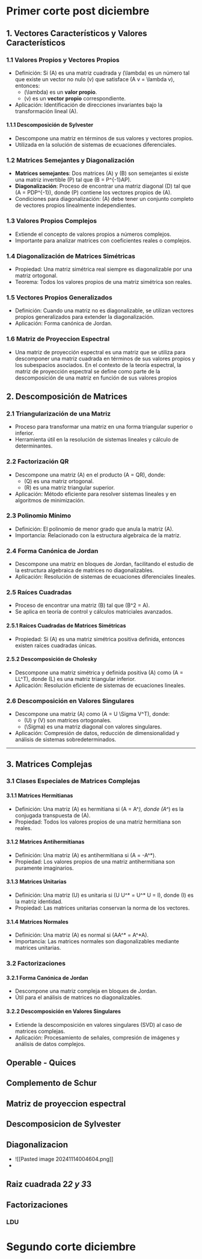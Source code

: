 # Primer corte post diciembre
## 1. Vectores Característicos y Valores Característicos
### 1.1 Valores Propios y Vectores Propios
- Definición: Si \(A\) es una matriz cuadrada y \(\lambda\) es un número tal que existe un vector no nulo \(v\) que satisface \(A v = \lambda v\), entonces:
  - \(\lambda\) es un **valor propio**.
  - \(v\) es un **vector propio** correspondiente.
- Aplicación: Identificación de direcciones invariantes bajo la transformación lineal \(A\).

#### 1.1.1 Descomposición de Sylvester
- Descompone una matriz en términos de sus valores y vectores propios.
- Utilizada en la solución de sistemas de ecuaciones diferenciales.

### 1.2 Matrices Semejantes y Diagonalización
- **Matrices semejantes**: Dos matrices \(A\) y \(B\) son semejantes si existe una matriz invertible \(P\) tal que \(B = P^{-1}AP\).
- **Diagonalización**: Proceso de encontrar una matriz diagonal \(D\) tal que \(A = PDP^{-1}\), donde \(P\) contiene los vectores propios de \(A\).
- Condiciones para diagonalización: \(A\) debe tener un conjunto completo de vectores propios linealmente independientes.

### 1.3 Valores Propios Complejos
- Extiende el concepto de valores propios a números complejos.
- Importante para analizar matrices con coeficientes reales o complejos.

### 1.4 Diagonalización de Matrices Simétricas
- Propiedad: Una matriz simétrica real siempre es diagonalizable por una matriz ortogonal.
- Teorema: Todos los valores propios de una matriz simétrica son reales.

### 1.5 Vectores Propios Generalizados
- Definición: Cuando una matriz no es diagonalizable, se utilizan vectores propios generalizados para extender la diagonalización.
- Aplicación: Forma canónica de Jordan.

### 1.6 Matriz de Proyeccion Espectral
- Una matriz de proyección espectral es una matriz que se utiliza para descomponer una matriz cuadrada en términos de sus valores propios y los subespacios asociados. En el contexto de la teoría espectral, la matriz de proyección espectral se define como parte de la descomposición de una matriz en función de sus valores propios

## 2. Descomposición de Matrices
### 2.1 Triangularización de una Matriz
- Proceso para transformar una matriz en una forma triangular superior o inferior.
- Herramienta útil en la resolución de sistemas lineales y cálculo de determinantes.

### 2.2 Factorización QR
- Descompone una matriz \(A\) en el producto \(A = QR\), donde:
  - \(Q\) es una matriz ortogonal.
  - \(R\) es una matriz triangular superior.
- Aplicación: Método eficiente para resolver sistemas lineales y en algoritmos de minimización.

### 2.3 Polinomio Mínimo
- Definición: El polinomio de menor grado que anula la matriz \(A\).
- Importancia: Relacionado con la estructura algebraica de la matriz.

### 2.4 Forma Canónica de Jordan
- Descompone una matriz en bloques de Jordan, facilitando el estudio de la estructura algebraica de matrices no diagonalizables.
- Aplicación: Resolución de sistemas de ecuaciones diferenciales lineales.

### 2.5 Raíces Cuadradas
- Proceso de encontrar una matriz \(B\) tal que \(B^2 = A\).
- Se aplica en teoría de control y cálculos matriciales avanzados.

#### 2.5.1 Raíces Cuadradas de Matrices Simétricas
- Propiedad: Si \(A\) es una matriz simétrica positiva definida, entonces existen raíces cuadradas únicas.

#### 2.5.2 Descomposición de Cholesky
- Descompone una matriz simétrica y definida positiva \(A\) como \(A = LL^T\), donde \(L\) es una matriz triangular inferior.
- Aplicación: Resolución eficiente de sistemas de ecuaciones lineales.

### 2.6 Descomposición en Valores Singulares
- Descompone una matriz \(A\) como \(A = U \Sigma V^T\), donde:
  - \(U\) y \(V\) son matrices ortogonales.
  - \(\Sigma\) es una matriz diagonal con valores singulares.
- Aplicación: Compresión de datos, reducción de dimensionalidad y análisis de sistemas sobredeterminados.

---

## 3. Matrices Complejas
### 3.1 Clases Especiales de Matrices Complejas
#### 3.1.1 Matrices Hermitianas
- Definición: Una matriz \(A\) es hermitiana si \(A = A^*\), donde \(A^*\) es la conjugada transpuesta de \(A\).
- Propiedad: Todos los valores propios de una matriz hermitiana son reales.

#### 3.1.2 Matrices Antihermitianas
- Definición: Una matriz \(A\) es antihermitiana si \(A = -A^*\).
- Propiedad: Los valores propios de una matriz antihermitiana son puramente imaginarios.

#### 3.1.3 Matrices Unitarias
- Definición: Una matriz \(U\) es unitaria si \(U U^* = U^* U = I\), donde \(I\) es la matriz identidad.
- Propiedad: Las matrices unitarias conservan la norma de los vectores.

#### 3.1.4 Matrices Normales
- Definición: Una matriz \(A\) es normal si \(AA^* = A^*A\).
- Importancia: Las matrices normales son diagonalizables mediante matrices unitarias.

### 3.2 Factorizaciones
#### 3.2.1 Forma Canónica de Jordan
- Descompone una matriz compleja en bloques de Jordan.
- Útil para el análisis de matrices no diagonalizables.

#### 3.2.2 Descomposición en Valores Singulares
- Extiende la descomposición en valores singulares (SVD) al caso de matrices complejas.
- Aplicación: Procesamiento de señales, compresión de imágenes y análisis de datos complejos.

## Operable - Quices 
## Complemento de Schur 
## Matriz de proyeccion espectral
## Descomposicion de Sylvester
## Diagonalizacion 
- ![[Pasted image 20241114004604.png]]
- 
## Raiz cuadrada 2*2 y 3*3
## Factorizaciones 
### LDU

# Segundo corte diciembre 
##
